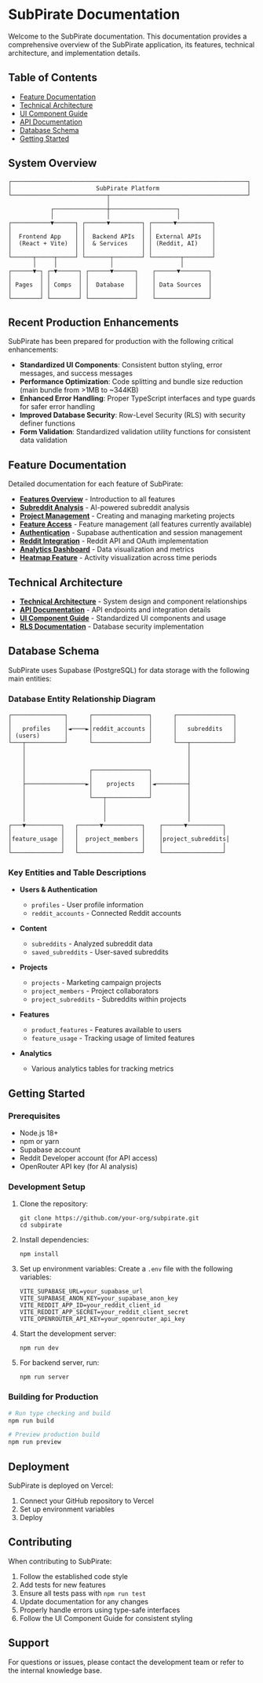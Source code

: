 # SubPirate Documentation

Welcome to the SubPirate documentation. This documentation provides a comprehensive overview of the SubPirate application, its features, technical architecture, and implementation details.

## Table of Contents

- [Feature Documentation](#feature-documentation)
- [Technical Architecture](#technical-architecture)
- [UI Component Guide](#ui-component-guide)
- [API Documentation](#api-documentation)
- [Database Schema](#database-schema)
- [Getting Started](#getting-started)

## System Overview

```
┌───────────────────────────────────────────────────────────────────┐
│                        SubPirate Platform                         │
└───────────────────────────┬───────────────────────────────────────┘
                            │
            ┌───────────────┼───────────────────┐
            │               │                   │
┌───────────▼──────┐ ┌──────▼─────────┐ ┌──────▼──────────┐
│                  │ │                │ │                 │
│  Frontend App    │ │  Backend APIs  │ │ External APIs   │
│  (React + Vite)  │ │  & Services    │ │ (Reddit, AI)    │
│                  │ │                │ │                 │
└──────┬─────┬─────┘ └───────┬────────┘ └────────┬────────┘
       │     │               │                   │
┌──────▼─┐ ┌─▼──────┐ ┌──────▼──────┐    ┌──────▼────────┐
│        │ │        │ │             │    │               │
│ Pages  │ │ Comps  │ │  Database   │    │ Data Sources  │
│        │ │        │ │             │    │               │
└────────┘ └────────┘ └─────────────┘    └───────────────┘
```

## Recent Production Enhancements

SubPirate has been prepared for production with the following critical enhancements:

- **Standardized UI Components**: Consistent button styling, error messages, and success messages
- **Performance Optimization**: Code splitting and bundle size reduction (main bundle from >1MB to ~344KB)
- **Enhanced Error Handling**: Proper TypeScript interfaces and type guards for safer error handling
- **Improved Database Security**: Row-Level Security (RLS) with security definer functions
- **Form Validation**: Standardized validation utility functions for consistent data validation

## Feature Documentation

Detailed documentation for each feature of SubPirate:

- [**Features Overview**](./features/README.md) - Introduction to all features
- [**Subreddit Analysis**](./features/subreddit-analysis.md) - AI-powered subreddit analysis
- [**Project Management**](./features/project-management.md) - Creating and managing marketing projects
- [**Feature Access**](./features/feature-access.md) - Feature management (all features currently available)
- [**Authentication**](./features/authentication.md) - Supabase authentication and session management
- [**Reddit Integration**](./features/reddit-integration.md) - Reddit API and OAuth implementation
- [**Analytics Dashboard**](./features/analytics-dashboard.md) - Data visualization and metrics
- [**Heatmap Feature**](./features/heatmap.md) - Activity visualization across time periods

## Technical Architecture

- [**Technical Architecture**](./technical-architecture.md) - System design and component relationships
- [**API Documentation**](./api-documentation.md) - API endpoints and integration details
- [**UI Component Guide**](./ui-component-guide.md) - Standardized UI components and usage
- [**RLS Documentation**](../RLS_DOCUMENTATION.md) - Database security implementation

## Database Schema

SubPirate uses Supabase (PostgreSQL) for data storage with the following main entities:

### Database Entity Relationship Diagram

```
┌───────────────┐      ┌────────────────┐      ┌────────────────┐
│               │      │                │      │                │
│   profiles    │◄────►│reddit_accounts │      │   subreddits   │
│ (users)       │      │                │      │                │
└───┬───────────┘      └────────────────┘      └───┬────────────┘
    │                                              │
    │                                              │
    │                                              │
    │                  ┌────────────────┐          │
    │                  │                │          │
    ├─────────────────►│    projects    │◄─────────┤
    │                  │                │          │
    │                  └───┬────────────┘          │
    │                      │                       │
    │                      │                       │
    │                      │                       │
┌───▼──────────┐   ┌──────▼───────────┐    ┌──────▼──────────┐
│              │   │                  │    │                 │
│feature_usage │   │  project_members │    │project_subreddits│
│              │   │                  │    │                 │
└──────────────┘   └──────────────────┘    └─────────────────┘
```

### Key Entities and Table Descriptions

- **Users & Authentication**
  - `profiles` - User profile information
  - `reddit_accounts` - Connected Reddit accounts

- **Content**
  - `subreddits` - Analyzed subreddit data
  - `saved_subreddits` - User-saved subreddits

- **Projects**
  - `projects` - Marketing campaign projects
  - `project_members` - Project collaborators
  - `project_subreddits` - Subreddits within projects

- **Features**
  - `product_features` - Features available to users
  - `feature_usage` - Tracking usage of limited features

- **Analytics**
  - Various analytics tables for tracking metrics

## Getting Started

### Prerequisites

- Node.js 18+
- npm or yarn
- Supabase account
- Reddit Developer account (for API access)
- OpenRouter API key (for AI analysis)

### Development Setup

1. Clone the repository:
   ```
   git clone https://github.com/your-org/subpirate.git
   cd subpirate
   ```

2. Install dependencies:
   ```
   npm install
   ```

3. Set up environment variables:
   Create a `.env` file with the following variables:
   ```
   VITE_SUPABASE_URL=your_supabase_url
   VITE_SUPABASE_ANON_KEY=your_supabase_anon_key
   VITE_REDDIT_APP_ID=your_reddit_client_id
   VITE_REDDIT_APP_SECRET=your_reddit_client_secret
   VITE_OPENROUTER_API_KEY=your_openrouter_api_key
   ```

4. Start the development server:
   ```
   npm run dev
   ```

5. For backend server, run:
   ```
   npm run server
   ```

### Building for Production

```bash
# Run type checking and build
npm run build

# Preview production build
npm run preview
```

## Deployment

SubPirate is deployed on Vercel:

1. Connect your GitHub repository to Vercel
2. Set up environment variables
3. Deploy

## Contributing

When contributing to SubPirate:

1. Follow the established code style
2. Add tests for new features
3. Ensure all tests pass with `npm run test`
4. Update documentation for any changes
5. Properly handle errors using type-safe interfaces
6. Follow the UI Component Guide for consistent styling

## Support

For questions or issues, please contact the development team or refer to the internal knowledge base.